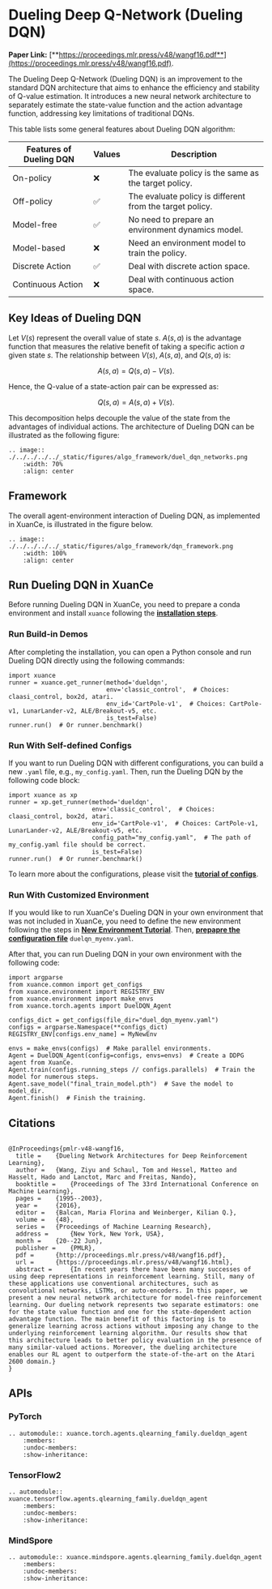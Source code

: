 # Dueling Deep Q-Network (Dueling DQN)

**Paper Link:** [**https://proceedings.mlr.press/v48/wangf16.pdf**](https://proceedings.mlr.press/v48/wangf16.pdf).

The Dueling Deep Q-Network (Dueling DQN) is an improvement to the standard DQN architecture 
that aims to enhance the efficiency and stability of Q-value estimation. 
It introduces a new neural network architecture to separately estimate the state-value function 
and the action advantage function, addressing key limitations of traditional DQNs.

This table lists some general features about Dueling DQN algorithm:

| Features of Dueling DQN | Values | Description                                              |
|-------------------------|--------|----------------------------------------------------------|
| On-policy               | ❌      | The evaluate policy is the same as the target policy.    |
| Off-policy              | ✅      | The evaluate policy is different from the target policy. | 
| Model-free              | ✅      | No need to prepare an environment dynamics model.        | 
| Model-based             | ❌      | Need an environment model to train the policy.           | 
| Discrete Action         | ✅      | Deal with discrete action space.                         |   
| Continuous Action       | ❌      | Deal with continuous action space.                       |

## Key Ideas of Dueling DQN

Let $V(s)$ represent the overall value of state $s$. 
$A(s, a)$ is the advantage function that measures the relative benefit of taking a specific action $a$ given state $s$.
The relationship between $V(s)$, $A(s, a)$, and $Q(s, a)$ is:

$$
A(s, a) = Q(s, a) - V(s).
$$

Hence, the Q-value of a state-action pair can be expressed as:

$$
Q(s, a) = A(s, a) + V(s).
$$

This decomposition helps decouple the value of the state from the advantages of individual actions.
The architecture of Dueling DQN can be illustrated as the following figure:

```{eval-rst}
.. image:: ./../../../../_static/figures/algo_framework/duel_dqn_networks.png
    :width: 70%
    :align: center
```

## Framework

The overall agent-environment interaction of Dueling DQN, as implemented in XuanCe, is illustrated in the figure below.

```{eval-rst}
.. image:: ./../../../../_static/figures/algo_framework/dqn_framework.png
    :width: 100%
    :align: center
```

## Run Dueling DQN in XuanCe

Before running Dueling DQN in XuanCe, you need to prepare a conda environment and install ``xuance`` following 
the [**installation steps**](./../../../usage/installation.rst#install-xuance).

### Run Build-in Demos

After completing the installation, you can open a Python console and run Dueling DQN directly using the following commands:

```python3
import xuance
runner = xuance.get_runner(method='dueldqn',
                           env='classic_control',  # Choices: claasi_control, box2d, atari.
                           env_id='CartPole-v1',  # Choices: CartPole-v1, LunarLander-v2, ALE/Breakout-v5, etc.
                           is_test=False)
runner.run()  # Or runner.benchmark()
```

### Run With Self-defined Configs

If you want to run Dueling DQN with different configurations, you can build a new ``.yaml`` file, e.g., ``my_config.yaml``.
Then, run the Dueling DQN by the following code block:

```python3
import xuance as xp
runner = xp.get_runner(method='dueldqn',
                       env='classic_control',  # Choices: claasi_control, box2d, atari.
                       env_id='CartPole-v1',  # Choices: CartPole-v1, LunarLander-v2, ALE/Breakout-v5, etc.
                       config_path="my_config.yaml",  # The path of my_config.yaml file should be correct.
                       is_test=False)
runner.run()  # Or runner.benchmark()
```

To learn more about the configurations, please visit the 
[**tutorial of configs**](./../../configs/configuration_examples.rst).

### Run With Customized Environment

If you would like to run XuanCe's Dueling DQN in your own environment that was not included in XuanCe, 
you need to define the new environment following the steps in 
[**New Environment Tutorial**](./../../../usage/new_envs.rst).
Then, [**prepapre the configuration file**](./../../../usage/new_envs.rst#step-2-create-the-config-file-and-read-the-configurations) 
``duelqn_myenv.yaml``.

After that, you can run Dueling DQN in your own environment with the following code:

```python3
import argparse
from xuance.common import get_configs
from xuance.environment import REGISTRY_ENV
from xuance.environment import make_envs
from xuance.torch.agents import DuelDQN_Agent

configs_dict = get_configs(file_dir="duel_dqn_myenv.yaml")
configs = argparse.Namespace(**configs_dict)
REGISTRY_ENV[configs.env_name] = MyNewEnv

envs = make_envs(configs)  # Make parallel environments.
Agent = DuelDQN_Agent(config=configs, envs=envs)  # Create a DDPG agent from XuanCe.
Agent.train(configs.running_steps // configs.parallels)  # Train the model for numerous steps.
Agent.save_model("final_train_model.pth")  # Save the model to model_dir.
Agent.finish()  # Finish the training.
```

## Citations

```{code-block} bash

@InProceedings{pmlr-v48-wangf16,
  title = 	 {Dueling Network Architectures for Deep Reinforcement Learning},
  author = 	 {Wang, Ziyu and Schaul, Tom and Hessel, Matteo and Hasselt, Hado and Lanctot, Marc and Freitas, Nando},
  booktitle = 	 {Proceedings of The 33rd International Conference on Machine Learning},
  pages = 	 {1995--2003},
  year = 	 {2016},
  editor = 	 {Balcan, Maria Florina and Weinberger, Kilian Q.},
  volume = 	 {48},
  series = 	 {Proceedings of Machine Learning Research},
  address = 	 {New York, New York, USA},
  month = 	 {20--22 Jun},
  publisher =    {PMLR},
  pdf = 	 {http://proceedings.mlr.press/v48/wangf16.pdf},
  url = 	 {https://proceedings.mlr.press/v48/wangf16.html},
  abstract = 	 {In recent years there have been many successes of using deep representations in reinforcement learning. Still, many of these applications use conventional architectures, such as convolutional networks, LSTMs, or auto-encoders. In this paper, we present a new neural network architecture for model-free reinforcement learning. Our dueling network represents two separate estimators: one for the state value function and one for the state-dependent action advantage function. The main benefit of this factoring is to generalize learning across actions without imposing any change to the underlying reinforcement learning algorithm. Our results show that this architecture leads to better policy evaluation in the presence of many similar-valued actions. Moreover, the dueling architecture enables our RL agent to outperform the state-of-the-art on the Atari 2600 domain.}
}

```

## APIs

### PyTorch

```{eval-rst}
.. automodule:: xuance.torch.agents.qlearning_family.dueldqn_agent
    :members:
    :undoc-members:
    :show-inheritance:
```

### TensorFlow2

```{eval-rst}
.. automodule:: xuance.tensorflow.agents.qlearning_family.dueldqn_agent
    :members:
    :undoc-members:
    :show-inheritance:
```

### MindSpore

```{eval-rst}
.. automodule:: xuance.mindspore.agents.qlearning_family.dueldqn_agent
    :members:
    :undoc-members:
    :show-inheritance:
```
